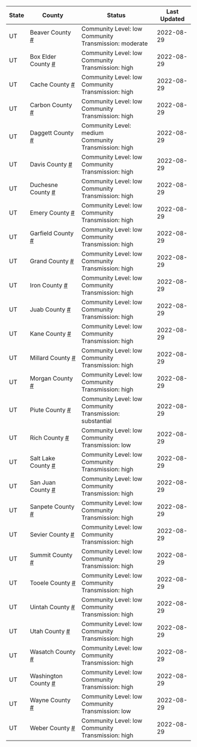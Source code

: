 State | County | Status | Last Updated
--- | --- | --- | --- 
UT | Beaver County <a href="#beaver_county">#</a> | <a name="beaver_county"></a>Community Level: low<br/>Community Transmission: moderate | 2022-08-29
UT | Box Elder County <a href="#box_elder_county">#</a> | <a name="box_elder_county"></a>Community Level: low<br/>Community Transmission: high | 2022-08-29
UT | Cache County <a href="#cache_county">#</a> | <a name="cache_county"></a>Community Level: low<br/>Community Transmission: high | 2022-08-29
UT | Carbon County <a href="#carbon_county">#</a> | <a name="carbon_county"></a>Community Level: low<br/>Community Transmission: high | 2022-08-29
UT | Daggett County <a href="#daggett_county">#</a> | <a name="daggett_county"></a>Community Level: medium<br/>Community Transmission: high | 2022-08-29
UT | Davis County <a href="#davis_county">#</a> | <a name="davis_county"></a>Community Level: low<br/>Community Transmission: high | 2022-08-29
UT | Duchesne County <a href="#duchesne_county">#</a> | <a name="duchesne_county"></a>Community Level: low<br/>Community Transmission: high | 2022-08-29
UT | Emery County <a href="#emery_county">#</a> | <a name="emery_county"></a>Community Level: low<br/>Community Transmission: high | 2022-08-29
UT | Garfield County <a href="#garfield_county">#</a> | <a name="garfield_county"></a>Community Level: low<br/>Community Transmission: high | 2022-08-29
UT | Grand County <a href="#grand_county">#</a> | <a name="grand_county"></a>Community Level: low<br/>Community Transmission: high | 2022-08-29
UT | Iron County <a href="#iron_county">#</a> | <a name="iron_county"></a>Community Level: low<br/>Community Transmission: high | 2022-08-29
UT | Juab County <a href="#juab_county">#</a> | <a name="juab_county"></a>Community Level: low<br/>Community Transmission: high | 2022-08-29
UT | Kane County <a href="#kane_county">#</a> | <a name="kane_county"></a>Community Level: low<br/>Community Transmission: high | 2022-08-29
UT | Millard County <a href="#millard_county">#</a> | <a name="millard_county"></a>Community Level: low<br/>Community Transmission: high | 2022-08-29
UT | Morgan County <a href="#morgan_county">#</a> | <a name="morgan_county"></a>Community Level: low<br/>Community Transmission: high | 2022-08-29
UT | Piute County <a href="#piute_county">#</a> | <a name="piute_county"></a>Community Level: low<br/>Community Transmission: substantial | 2022-08-29
UT | Rich County <a href="#rich_county">#</a> | <a name="rich_county"></a>Community Level: low<br/>Community Transmission: low | 2022-08-29
UT | Salt Lake County <a href="#salt_lake_county">#</a> | <a name="salt_lake_county"></a>Community Level: low<br/>Community Transmission: high | 2022-08-29
UT | San Juan County <a href="#san_juan_county">#</a> | <a name="san_juan_county"></a>Community Level: low<br/>Community Transmission: high | 2022-08-29
UT | Sanpete County <a href="#sanpete_county">#</a> | <a name="sanpete_county"></a>Community Level: low<br/>Community Transmission: high | 2022-08-29
UT | Sevier County <a href="#sevier_county">#</a> | <a name="sevier_county"></a>Community Level: low<br/>Community Transmission: high | 2022-08-29
UT | Summit County <a href="#summit_county">#</a> | <a name="summit_county"></a>Community Level: low<br/>Community Transmission: high | 2022-08-29
UT | Tooele County <a href="#tooele_county">#</a> | <a name="tooele_county"></a>Community Level: low<br/>Community Transmission: high | 2022-08-29
UT | Uintah County <a href="#uintah_county">#</a> | <a name="uintah_county"></a>Community Level: low<br/>Community Transmission: high | 2022-08-29
UT | Utah County <a href="#utah_county">#</a> | <a name="utah_county"></a>Community Level: low<br/>Community Transmission: high | 2022-08-29
UT | Wasatch County <a href="#wasatch_county">#</a> | <a name="wasatch_county"></a>Community Level: low<br/>Community Transmission: high | 2022-08-29
UT | Washington County <a href="#washington_county">#</a> | <a name="washington_county"></a>Community Level: low<br/>Community Transmission: high | 2022-08-29
UT | Wayne County <a href="#wayne_county">#</a> | <a name="wayne_county"></a>Community Level: low<br/>Community Transmission: low | 2022-08-29
UT | Weber County <a href="#weber_county">#</a> | <a name="weber_county"></a>Community Level: low<br/>Community Transmission: high | 2022-08-29
